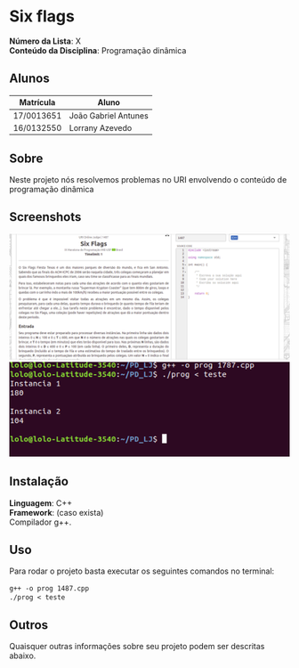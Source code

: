 # Six flags

**Número da Lista**: X<br>
**Conteúdo da Disciplina**: Programação dinâmica<br>

## Alunos
|Matrícula | Aluno |
| -- | -- |
| 17/0013651  |  João Gabriel Antunes |
| 16/0132550  |  Lorrany Azevedo |

## Sobre 
Neste projeto nós resolvemos problemas no URI envolvendo o conteúdo de programação dinâmica 

## Screenshots
![alt text](./1487.jpg)
![alt text](./urii.jpg)

## Instalação 
**Linguagem**: C++<br>
**Framework**: (caso exista)<br>
Compilador g++.

## Uso 
Para rodar o projeto basta executar os seguintes comandos no terminal:

```console
g++ -o prog 1487.cpp
./prog < teste
```

## Outros 
Quaisquer outras informações sobre seu projeto podem ser descritas abaixo.




